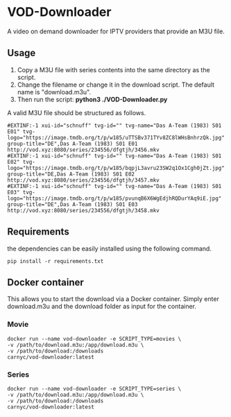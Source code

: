 # VOD-Downloader

A video on demand downloader for IPTV providers that provide an M3U file.

## Usage

1. Copy a M3U file with series contents into the same directory as the script.
2. Change the filename or change it in the download script. The default name is "download.m3u".
3. Then run the script: **python3 ./VOD-Downloader.py**

A valid M3U file should be structured as follows.

`#EXTINF:-1 xui-id="schnuff" tvg-id="" tvg-name="Das A-Team (1983) S01 E01" tvg-logo="https://image.tmdb.org/t/p/w185/uTTSBv371TYv8ZC8lWHsBnhrzQk.jpg" group-title="DE",Das A-Team (1983) S01 E01`<br>
`http://vod.xyz:8080/series/234556/dfgtjh/3456.mkv`<br>
`#EXTINF:-1 xui-id="schnuff" tvg-id="" tvg-name="Das A-Team (1983) S01 E02" tvg-logo="https://image.tmdb.org/t/p/w185/bqpjL3avru23SW2q1Ox1Cgh0jZt.jpg" group-title="DE,Das A-Team (1983) S01 E02`<br>
`http://vod.xyz:8080/series/234556/dfgtjh/3457.mkv`<br>
`#EXTINF:-1 xui-id="schnuff" tvg-id="" tvg-name="Das A-Team (1983) S01 E03" tvg-logo="https://image.tmdb.org/t/p/w185/pvunqB6X6WgEdjhRQDurYAq9iE.jpg" group-title="DE",Das A-Team (1983) S01 E03`<br>
`http://vod.xyz:8080/series/234556/dfgtjh/3458.mkv`<br>

## Requirements

the dependencies can be easily installed using the following command.

`pip install -r requirements.txt`

## Docker container

This allows you to start the download via a Docker container. Simply enter download.m3u and the download folder as input for the container.

### Movie

    docker run --name vod-downloader -e SCRIPT_TYPE=movies \
    -v /path/to/download.m3u:/app/download.m3u \
    -v /path/to/download:/downloads
    carnyc/vod-downloader:latest

### Series

    docker run --name vod-downloader -e SCRIPT_TYPE=series \
    -v /path/to/download.m3u:/app/download.m3u \
    -v /path/to/download:/downloads
    carnyc/vod-downloader:latest
